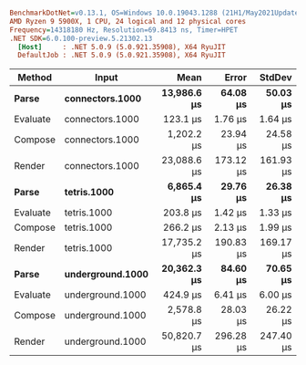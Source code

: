 ``` ini

BenchmarkDotNet=v0.13.1, OS=Windows 10.0.19043.1288 (21H1/May2021Update)
AMD Ryzen 9 5900X, 1 CPU, 24 logical and 12 physical cores
Frequency=14318180 Hz, Resolution=69.8413 ns, Timer=HPET
.NET SDK=6.0.100-preview.5.21302.13
  [Host]     : .NET 5.0.9 (5.0.921.35908), X64 RyuJIT
  DefaultJob : .NET 5.0.9 (5.0.921.35908), X64 RyuJIT


```
|   Method |            Input |        Mean |     Error |    StdDev |
|--------- |----------------- |------------:|----------:|----------:|
|    **Parse** |  **connectors.1000** | **13,986.6 μs** |  **64.08 μs** |  **50.03 μs** |
| Evaluate |  connectors.1000 |    123.1 μs |   1.76 μs |   1.64 μs |
|  Compose |  connectors.1000 |  1,202.2 μs |  23.94 μs |  24.58 μs |
|   Render |  connectors.1000 | 23,088.6 μs | 173.12 μs | 161.93 μs |
|    **Parse** |      **tetris.1000** |  **6,865.4 μs** |  **29.76 μs** |  **26.38 μs** |
| Evaluate |      tetris.1000 |    203.8 μs |   1.42 μs |   1.33 μs |
|  Compose |      tetris.1000 |    266.2 μs |   2.13 μs |   1.99 μs |
|   Render |      tetris.1000 | 17,735.2 μs | 190.83 μs | 169.17 μs |
|    **Parse** | **underground.1000** | **20,362.3 μs** |  **84.60 μs** |  **70.65 μs** |
| Evaluate | underground.1000 |    424.9 μs |   6.41 μs |   6.00 μs |
|  Compose | underground.1000 |  2,578.8 μs |  28.03 μs |  26.22 μs |
|   Render | underground.1000 | 50,820.7 μs | 296.28 μs | 247.40 μs |
